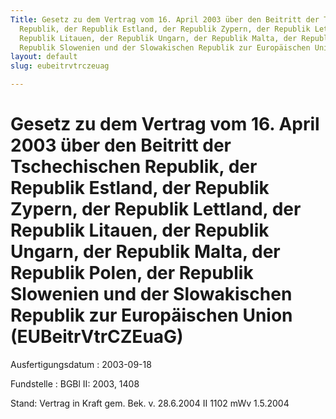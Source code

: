 ```yaml
---
Title: Gesetz zu dem Vertrag vom 16. April 2003 über den Beitritt der Tschechischen
  Republik, der Republik Estland, der Republik Zypern, der Republik Lettland, der
  Republik Litauen, der Republik Ungarn, der Republik Malta, der Republik Polen, der
  Republik Slowenien und der Slowakischen Republik zur Europäischen Union
layout: default
slug: eubeitrvtrczeuag

---
```


# Gesetz zu dem Vertrag vom 16. April 2003 über den Beitritt der Tschechischen Republik, der Republik Estland, der Republik Zypern, der Republik Lettland, der Republik Litauen, der Republik Ungarn, der Republik Malta, der Republik Polen, der Republik Slowenien und der Slowakischen Republik zur Europäischen Union (EUBeitrVtrCZEuaG)

Ausfertigungsdatum
:   2003-09-18

Fundstelle
:   BGBl II: 2003, 1408

Stand: Vertrag in Kraft gem. Bek. v. 28.6.2004 II 1102 mWv 1.5.2004
